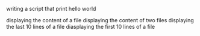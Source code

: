 writing a script that print hello world

displaying the content of a file
displaying the content of two files
displaying the last 10 lines of a file
diasplaying the first 10 lines of a file
